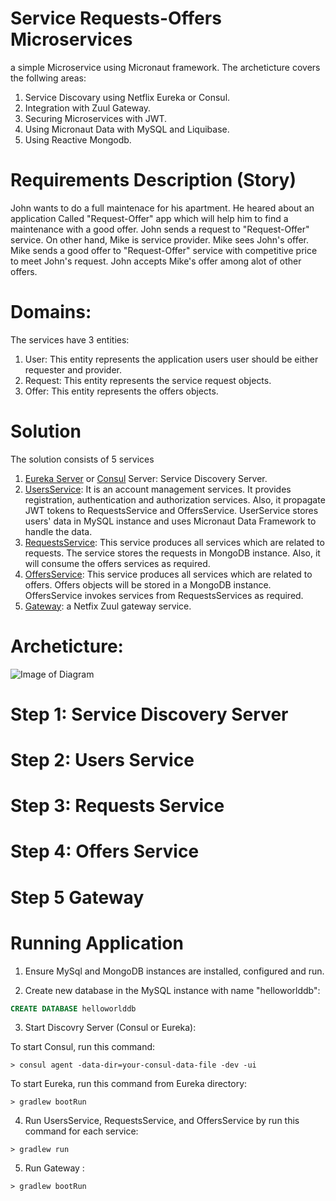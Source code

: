 # Service Requests-Offers Microservices

a simple Microservice using Micronaut framework. The archeticture covers the follwing areas:
1. Service Discovary using Netflix Eureka or Consul.
2. Integration with Zuul Gateway.
3. Securing Microservices with JWT.
4. Using Micronaut Data with MySQL and Liquibase.
5. Using Reactive Mongodb.



# Requirements Description (Story)
  
  John wants to do a full maintenace for his apartment. He heared about an application Called "Request-Offer" app which will help him to find a maintenance with a good offer. John sends a request to "Request-Offer" service. On other hand, Mike is service provider. Mike sees John's offer. Mike sends a good offer to "Request-Offer" service with competitive price to meet John's request. John accepts Mike's offer among alot of other offers.

# Domains: 
The services have 3 entities:

1. User: This entity represents the application users  user should be either requester and provider.
2. Request: This entity represents the service request objects.
3. Offer: This entity represents the offers objects.

# Solution
The solution consists of 5 services 
1. [Eureka Server](https://start.spring.io/#!type=gradle-project&language=java&platformVersion=2.2.0.RELEASE&packaging=jar&jvmVersion=1.8&groupId=io.hashimati&artifactId=eureka&name=eureka&description=Demo%20project%20for%20Spring%20Boot&packageName=io.hashimati.eureka&dependencies=cloud-eureka) or [Consul](https://www.consul.io/downloads.html) Server: Service Discovery Server. 
2. [UsersService](https://www.microstarter.io/?g=io.hashimati&artifact=UsersService&build=Gradle&language=Java&profile=service&port=8888&javaVersion=8&d=security-jwt,discovery-eureka,liquibase): It is an account management services. It provides registration, authentication and authorization services. Also, it propagate JWT tokens to RequestsService and OffersService. UserService stores users' data in MySQL instance and uses Micronaut Data Framework to handle the data. 
3.  [RequestsService](https://www.microstarter.io/?g=io.hashimati&artifact=RequestsService&build=Gradle&language=Java&profile=service&port=-1&javaVersion=8&d=discovery-eureka,security-jwt,mongo-reactive): This service produces all services which are related to requests. The service stores the requests in MongoDB instance. Also, it will consume the offers services as required.  
4. [OffersService](https://www.microstarter.io/?g=io.hashimati&artifact=OffersService&build=Gradle&language=Java&profile=service&port=-1&javaVersion=8&d=discovery-eureka,security-jwt,mongo-reactive): This service produces all services which are related to offers. Offers objects will be stored in a MongoDB instance. OffersService invokes services from RequestsServices as required. 
5. [Gateway](https://start.spring.io/#!type=gradle-project&language=java&platformVersion=2.2.0.RELEASE&packaging=jar&jvmVersion=1.8&groupId=io.hashimati&artifactId=gateway&name=gateway&description=Demo%20project%20for%20Spring%20Boot&packageName=io.hashimati.gateway&dependencies=cloud-zuul,oauth2-resource-server,cloud-eureka,cloud-starter-consul-discovery,thymeleaf):  a Netfix Zuul gateway service. 

# Archeticture: 

![Image of Diagram](https://github.com/hashimati/Service-Requests-Offers-Microservices/raw/master/requests_offers_services.png)

# Step 1: Service Discovery Server 

# Step 2: Users Service 

# Step 3: Requests Service 

# Step 4: Offers Service
# Step 5 Gateway

# Running Application
1. Ensure MySql and MongoDB instances are installed, configured and run. 

2. Create new database in the MySQL instance with name "helloworlddb": 
```sql
CREATE DATABASE helloworlddb
```

3. Start Discovry Server (Consul or Eureka):

To start Consul, run this command:
```shell
> consul agent -data-dir=your-consul-data-file -dev -ui
```
To start Eureka, run this command from Eureka directory: 
```shell
> gradlew bootRun
```

4. Run UsersService, RequestsService, and OffersService by run this command for each service: 
```shell
> gradlew run
```

5. Run Gateway :
```shell
> gradlew bootRun
```


